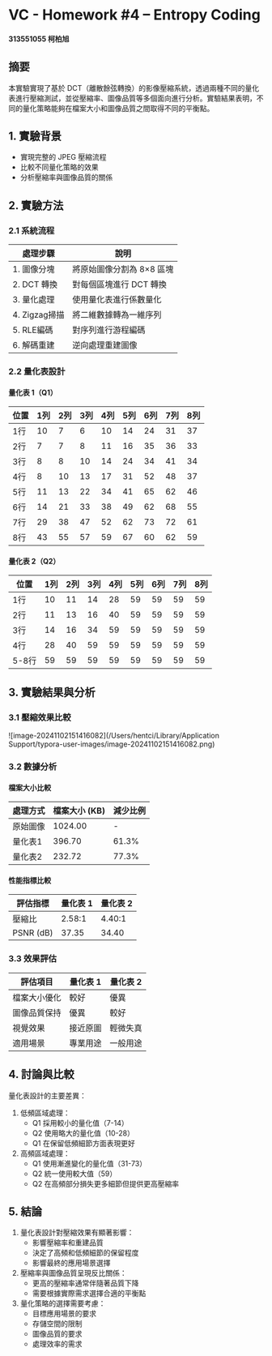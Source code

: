 # VC - Homework #4 – Entropy Coding

#### 313551055 柯柏旭

## 摘要
本實驗實現了基於 DCT（離散餘弦轉換）的影像壓縮系統，透過兩種不同的量化表進行壓縮測試，並從壓縮率、圖像品質等多個面向進行分析。實驗結果表明，不同的量化策略能夠在檔案大小和圖像品質之間取得不同的平衡點。

## 1. 實驗背景
- 實現完整的 JPEG 壓縮流程
- 比較不同量化策略的效果
- 分析壓縮率與圖像品質的關係

## 2. 實驗方法
### 2.1 系統流程
| 處理步驟      | 說明                      |
| ------------- | ------------------------- |
| 1. 圖像分塊   | 將原始圖像分割為 8×8 區塊 |
| 2. DCT 轉換   | 對每個區塊進行 DCT 轉換   |
| 3. 量化處理   | 使用量化表進行係數量化    |
| 4. Zigzag掃描 | 將二維數據轉為一維序列    |
| 5. RLE編碼    | 對序列進行游程編碼        |
| 6. 解碼重建   | 逆向處理重建圖像          |

### 2.2 量化表設計
#### 量化表 1（Q1）
| 位置 | 1列  | 2列  | 3列  | 4列  | 5列  | 6列  | 7列  | 8列  |
| ---- | ---- | ---- | ---- | ---- | ---- | ---- | ---- | ---- |
| 1行  | 10   | 7    | 6    | 10   | 14   | 24   | 31   | 37   |
| 2行  | 7    | 7    | 8    | 11   | 16   | 35   | 36   | 33   |
| 3行  | 8    | 8    | 10   | 14   | 24   | 34   | 41   | 34   |
| 4行  | 8    | 10   | 13   | 17   | 31   | 52   | 48   | 37   |
| 5行  | 11   | 13   | 22   | 34   | 41   | 65   | 62   | 46   |
| 6行  | 14   | 21   | 33   | 38   | 49   | 62   | 68   | 55   |
| 7行  | 29   | 38   | 47   | 52   | 62   | 73   | 72   | 61   |
| 8行  | 43   | 55   | 57   | 59   | 67   | 60   | 62   | 59   |

#### 量化表 2（Q2）
| 位置  | 1列  | 2列  | 3列  | 4列  | 5列  | 6列  | 7列  | 8列  |
| ----- | ---- | ---- | ---- | ---- | ---- | ---- | ---- | ---- |
| 1行   | 10   | 11   | 14   | 28   | 59   | 59   | 59   | 59   |
| 2行   | 11   | 13   | 16   | 40   | 59   | 59   | 59   | 59   |
| 3行   | 14   | 16   | 34   | 59   | 59   | 59   | 59   | 59   |
| 4行   | 28   | 40   | 59   | 59   | 59   | 59   | 59   | 59   |
| 5-8行 | 59   | 59   | 59   | 59   | 59   | 59   | 59   | 59   |

## 3. 實驗結果與分析
### 3.1 壓縮效果比較

![image-20241102151416082](/Users/hentci/Library/Application Support/typora-user-images/image-20241102151416082.png)

### 3.2 數據分析
#### 檔案大小比較
| 處理方式 | 檔案大小 (KB) | 減少比例 |
| -------- | ------------- | -------- |
| 原始圖像 | 1024.00       | -        |
| 量化表1  | 396.70        | 61.3%    |
| 量化表2  | 232.72        | 77.3%    |

#### 性能指標比較
| 評估指標  | 量化表 1 | 量化表 2 |
| --------- | -------- | -------- |
| 壓縮比    | 2.58:1   | 4.40:1   |
| PSNR (dB) | 37.35    | 34.40    |

### 3.3 效果評估
| 評估項目     | 量化表 1 | 量化表 2 |
| ------------ | -------- | -------- |
| 檔案大小優化 | 較好     | 優異     |
| 圖像品質保持 | 優異     | 較好     |
| 視覺效果     | 接近原圖 | 輕微失真 |
| 適用場景     | 專業用途 | 一般用途 |

## 4. 討論與比較

量化表設計的主要差異：

1. 低頻區域處理：
   - Q1 採用較小的量化值（7-14）
   - Q2 使用略大的量化值（10-28）
   - Q1 在保留低頻細節方面表現更好
2. 高頻區域處理：
   - Q1 使用漸進變化的量化值（31-73）
   - Q2 統一使用較大值（59）
   - Q2 在高頻部分損失更多細節但提供更高壓縮率

## 5. 結論

1. 量化表設計對壓縮效果有顯著影響：
   - 影響壓縮率和重建品質
   - 決定了高頻和低頻細節的保留程度
   - 影響最終的應用場景選擇
2. 壓縮率與圖像品質呈現反比關係：
   - 更高的壓縮率通常伴隨著品質下降
   - 需要根據實際需求選擇合適的平衡點
3. 量化策略的選擇需要考慮：
   - 目標應用場景的要求
   - 存儲空間的限制
   - 圖像品質的要求
   - 處理效率的需求